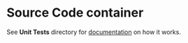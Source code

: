 # Source Code container

See **Unit Tests** directory for [documentation](../tests/specs) on how it works.